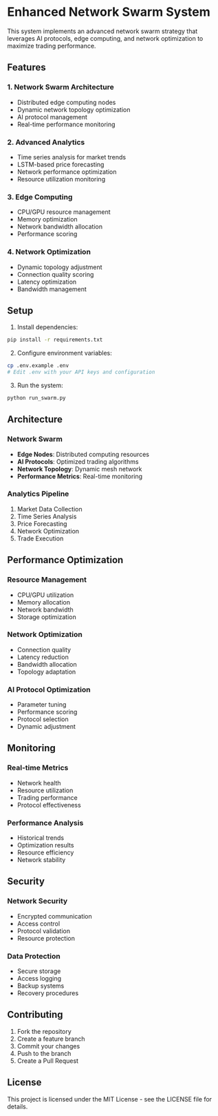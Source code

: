 # Enhanced Network Swarm System

This system implements an advanced network swarm strategy that leverages AI protocols, edge computing, and network optimization to maximize trading performance.

## Features

### 1. Network Swarm Architecture
- Distributed edge computing nodes
- Dynamic network topology optimization
- AI protocol management
- Real-time performance monitoring

### 2. Advanced Analytics
- Time series analysis for market trends
- LSTM-based price forecasting
- Network performance optimization
- Resource utilization monitoring

### 3. Edge Computing
- CPU/GPU resource management
- Memory optimization
- Network bandwidth allocation
- Performance scoring

### 4. Network Optimization
- Dynamic topology adjustment
- Connection quality scoring
- Latency optimization
- Bandwidth management

## Setup

1. Install dependencies:
```bash
pip install -r requirements.txt
```

2. Configure environment variables:
```bash
cp .env.example .env
# Edit .env with your API keys and configuration
```

3. Run the system:
```bash
python run_swarm.py
```

## Architecture

### Network Swarm
- **Edge Nodes**: Distributed computing resources
- **AI Protocols**: Optimized trading algorithms
- **Network Topology**: Dynamic mesh network
- **Performance Metrics**: Real-time monitoring

### Analytics Pipeline
1. Market Data Collection
2. Time Series Analysis
3. Price Forecasting
4. Network Optimization
5. Trade Execution

## Performance Optimization

### Resource Management
- CPU/GPU utilization
- Memory allocation
- Network bandwidth
- Storage optimization

### Network Optimization
- Connection quality
- Latency reduction
- Bandwidth allocation
- Topology adaptation

### AI Protocol Optimization
- Parameter tuning
- Performance scoring
- Protocol selection
- Dynamic adjustment

## Monitoring

### Real-time Metrics
- Network health
- Resource utilization
- Trading performance
- Protocol effectiveness

### Performance Analysis
- Historical trends
- Optimization results
- Resource efficiency
- Network stability

## Security

### Network Security
- Encrypted communication
- Access control
- Protocol validation
- Resource protection

### Data Protection
- Secure storage
- Access logging
- Backup systems
- Recovery procedures

## Contributing

1. Fork the repository
2. Create a feature branch
3. Commit your changes
4. Push to the branch
5. Create a Pull Request

## License

This project is licensed under the MIT License - see the LICENSE file for details. 